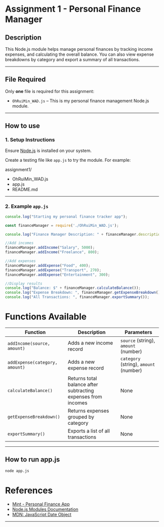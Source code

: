 # Assignment 1 - Personal Finance Manager

## Description

This Node.js module helps manage personal finances by tracking income expenses, and calculating the overall balance. You can also view expense breakdowns by category and export a summary of all transactions.

---

## File Required

Only **one** file is required for this assignment:

- `OhRuiMin_WAD.js` – This is my personal finance management Node.js module.

---

## How to use

### 1. Setup Instructions

Ensure [Node.js](https://nodejs.org/) is installed on your system.

Create a testing file like `app.js` to try the module. For example:

assignment1/
- OhRuiMin_WAD.js
- app.js
- README.md

---

### 2. Example `app.js`

```js
console.log("Starting my personal finance tracker app");

const financeManager = require('./OhRuiMin_WAD.js');

console.log("Finance Manager Description: " + financeManager.description);

//Add incomes
financeManager.addIncome("Salary", 5000);
financeManager.addIncome("Freelance", 800);

//Add expenses
financeManager.addExpense("Food", 400);
financeManager.addExpense("Transport", 270);
financeManager.addExpense("Entertainment", 300);

//Display results
console.log("Balance: $" + financeManager.calculateBalance());
console.log("Expense Breakdown: ", financeManager.getExpenseBreakdown());
console.log("All Transactions: ", financeManager.exportSummary());

```

# Functions Available

| Function               | Description                                        | Parameters                          |
|------------------------|----------------------------------------------------|-------------------------------------|
| `addIncome(source, amount)`     | Adds a new income record                          | `source` (string), `amount` (number) |
| `addExpense(category, amount)`  | Adds a new expense record                         | `category` (string), `amount` (number) |
| `calculateBalance()`            | Returns total balance after subtracting expenses from incomes | None                                |
| `getExpenseBreakdown()`         | Returns expenses grouped by category             | None                                |
| `exportSummary()`               | Exports a list of all transactions               | None                                |

---

## How to run app.js

```bash
node app.js
```

# References
- [Mint - Personal Finance App](https://mint.intuit.com)
- [Node.js Modules Documentation](https://nodejs.org/api/modules.html)
- [MDN: JavaScript Date Object](https://developer.mozilla.org/en-US/docs/Web/JavaScript/Reference/Global_Objects/Date)

---
